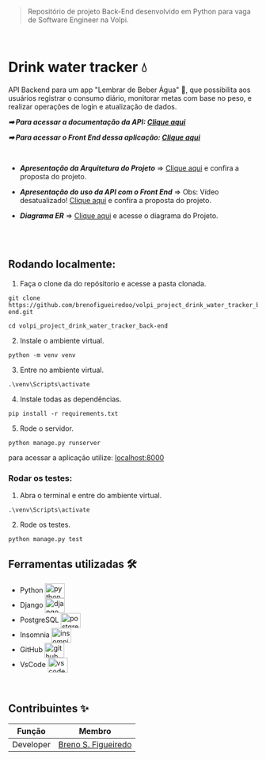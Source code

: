 > Repositório de projeto Back-End desenvolvido em Python para vaga de Software Engineer na Volpi.
 <br />
 
 
 # Drink water tracker 💧 

 API Backend para um app "Lembrar de Beber Água" 📱, que possibilita aos usuários registrar o consumo diário, monitorar metas com base no peso, e realizar operações de login e atualização de dados.

***➡ Para acessar a documentação da API: [Clique aqui](https://api-drink-water-tracker.onrender.com/api/docs/swagger-ui/)***

***➡ Para acessar o Front End dessa aplicação: [Clique aqui](https://github.com/brenofigueiredoo/volpi_project_drink_water_tracker_front-end)***

<br />

* ***Apresentação da Arquitetura do Projeto*** => [Clique aqui](https://share.vidyard.com/watch/NKDF1aRVbmsjAeMvh8Lcd5?) e confira a proposta do projeto.
* ***Apresentação do uso da API com o Front End*** => Obs: Vídeo desatualizado! [Clique aqui](https://share.vidyard.com/watch/AMU2Fv6xGATGjqtPcuLwms?) e confira a proposta do projeto.

* ***Diagrama ER*** => [Clique aqui](https://github.com/brenofigueiredoo/volpi_project_drink_water_tracker_back-end/blob/main/diagrama.png) e acesse o diagrama do Projeto.

<br />
&nbsp;

## Rodando localmente:
1. Faça o clone da do repósitorio e acesse a pasta clonada.
```shell
git clone https://github.com/brenofigueiredoo/volpi_project_drink_water_tracker_back-end.git

cd volpi_project_drink_water_tracker_back-end
```
2. Instale o ambiente virtual.
```
python -m venv venv
```
3. Entre no ambiente virtual.
```
.\venv\Scripts\activate
```
4. Instale todas as dependências.
```
pip install -r requirements.txt
```
5. Rode o servidor.
```
python manage.py runserver
```
para acessar a aplicação utilize: [localhost:8000](localhost:8000)
&nbsp;

### Rodar os testes:
1. Abra o terminal e entre do ambiente virtual.
```
.\venv\Scripts\activate
```
2. Rode os testes.
```
python manage.py test
```
## Ferramentas utilizadas 🛠 
- Python <img align="center" alt="python" height="30" width="40" src="https://cdn.jsdelivr.net/gh/devicons/devicon/icons/python/python-original.svg">
- Django <img align="center" alt="django" height="30" width="40" src="https://cdn.jsdelivr.net/gh/devicons/devicon/icons/django/django-plain-wordmark.svg">
- PostgreSQL <img align="center" alt="postgresql" height="30" width="40" src="https://cdn.jsdelivr.net/gh/devicons/devicon/icons/postgresql/postgresql-original.svg">
- Insomnia <img align="center" alt="insomnia" height="30" width="40" src="https://www.svgrepo.com/show/353904/insomnia.svg">
- GitHub <img align="center" alt="github" height="30" width="40" src="https://cdn.jsdelivr.net/gh/devicons/devicon/icons/github/github-original.svg">
- VsCode <img align="center" alt="vscode" height="30" width="40" src="https://cdn.jsdelivr.net/gh/devicons/devicon/icons/vscode/vscode-original.svg"> 
 


&nbsp;


## Contribuintes ✨

Função   | Membro
--------- | ------
Developer | [Breno S. Figueiredo](https://www.linkedin.com/in/brenosfigueiredo/)
